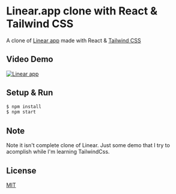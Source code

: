 # Linear.app clone with React & Tailwind CSS

A clone of [Linear app](https://linear.app/) made with React & [Tailwind CSS](http://tailwindcss.com/)


## Video Demo 
[![Linear app](http://img.youtube.com/vi/XVAek-hE5X8/0.jpg)](http://www.youtube.com/watch?v=XVAek-hE5X8)

## Setup & Run

```bash
$ npm install
$ npm start
```

## Note
Note it isn't complete clone of Linear. Just some demo that I try to acomplish while I'm learning TailwindCss.

## License

[MIT](./LICENSE)
